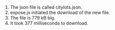 1. The json file is called citylots.json.
2. expose.js initiated the download of the new file.
3. The file is 779 kB big.
4. It took 377 milliseconds to download.